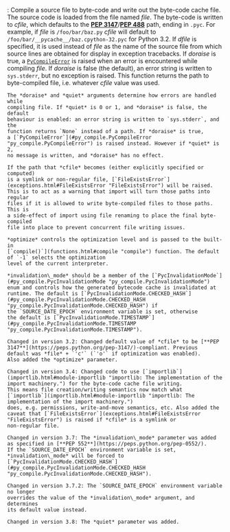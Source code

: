 :   Compile a source file to byte-code and write out the byte-code cache file.
    The source code is loaded from the file named *file*. The byte-code is
    written to *cfile*, which defaults to the [**PEP 3147**](https://peps.python.org/pep-3147/)/[**PEP 488**](https://peps.python.org/pep-0488/) path, ending
    in `.pyc`.
    For example, if *file* is `/foo/bar/baz.py` *cfile* will default to
    `/foo/bar/__pycache__/baz.cpython-32.pyc` for Python 3.2. If *dfile* is
    specified, it is used instead of *file* as the name of the source file from
    which source lines are obtained for display in exception tracebacks.
    If *doraise* is true, a [`PyCompileError`](#py_compile.PyCompileError "py_compile.PyCompileError") is raised
    when an error is encountered while compiling *file*. If *doraise* is false
    (the default), an error string is written to `sys.stderr`, but no exception
    is raised. This function returns the path to byte-compiled file, i.e.
    whatever *cfile* value was used.

    The *doraise* and *quiet* arguments determine how errors are handled while
    compiling file. If *quiet* is 0 or 1, and *doraise* is false, the default
    behaviour is enabled: an error string is written to `sys.stderr`, and the
    function returns `None` instead of a path. If *doraise* is true,
    a [`PyCompileError`](#py_compile.PyCompileError "py_compile.PyCompileError") is raised instead. However if *quiet* is 2,
    no message is written, and *doraise* has no effect.

    If the path that *cfile* becomes (either explicitly specified or computed)
    is a symlink or non-regular file, [`FileExistsError`](exceptions.html#FileExistsError "FileExistsError") will be raised.
    This is to act as a warning that import will turn those paths into regular
    files if it is allowed to write byte-compiled files to those paths. This is
    a side-effect of import using file renaming to place the final byte-compiled
    file into place to prevent concurrent file writing issues.

    *optimize* controls the optimization level and is passed to the built-in
    [`compile()`](functions.html#compile "compile") function. The default of `-1` selects the optimization
    level of the current interpreter.

    *invalidation\_mode* should be a member of the [`PycInvalidationMode`](#py_compile.PycInvalidationMode "py_compile.PycInvalidationMode")
    enum and controls how the generated bytecode cache is invalidated at
    runtime. The default is [`PycInvalidationMode.CHECKED_HASH`](#py_compile.PycInvalidationMode.CHECKED_HASH "py_compile.PycInvalidationMode.CHECKED_HASH") if
    the `SOURCE_DATE_EPOCH` environment variable is set, otherwise
    the default is [`PycInvalidationMode.TIMESTAMP`](#py_compile.PycInvalidationMode.TIMESTAMP "py_compile.PycInvalidationMode.TIMESTAMP").

    Changed in version 3.2: Changed default value of *cfile* to be [**PEP 3147**](https://peps.python.org/pep-3147/)-compliant. Previous
    default was *file* + `'c'` (`'o'` if optimization was enabled).
    Also added the *optimize* parameter.

    Changed in version 3.4: Changed code to use [`importlib`](importlib.html#module-importlib "importlib: The implementation of the import machinery.") for the byte-code cache file writing.
    This means file creation/writing semantics now match what [`importlib`](importlib.html#module-importlib "importlib: The implementation of the import machinery.")
    does, e.g. permissions, write-and-move semantics, etc. Also added the
    caveat that [`FileExistsError`](exceptions.html#FileExistsError "FileExistsError") is raised if *cfile* is a symlink or
    non-regular file.

    Changed in version 3.7: The *invalidation\_mode* parameter was added as specified in [**PEP 552**](https://peps.python.org/pep-0552/).
    If the `SOURCE_DATE_EPOCH` environment variable is set,
    *invalidation\_mode* will be forced to
    [`PycInvalidationMode.CHECKED_HASH`](#py_compile.PycInvalidationMode.CHECKED_HASH "py_compile.PycInvalidationMode.CHECKED_HASH").

    Changed in version 3.7.2: The `SOURCE_DATE_EPOCH` environment variable no longer
    overrides the value of the *invalidation\_mode* argument, and determines
    its default value instead.

    Changed in version 3.8: The *quiet* parameter was added.